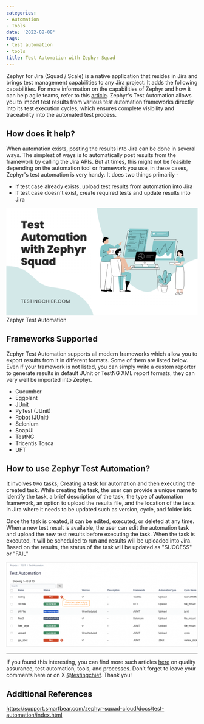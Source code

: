 ```yaml
---
categories:
- Automation
- Tools
date: '2022-08-08'
tags:
- test automation
- tools
title: Test Automation with Zephyr Squad
---
```


Zephyr for Jira (Squad / Scale) is a native application that resides in Jira
and brings test management capabilities to any Jira project. It adds the
following capabilities. For more information on the capabilities of Zephyr and
how it can help agile teams, refer to this
[article](https://skthetester.github.io/zephyr-for-test-management-in-agile/).
Zephyr's Test Automation allows you to import test results from various test
automation frameworks directly into its test execution cycles, which ensures
complete visibility and traceability into the automated test process.

## **How does it help?**

When automation exists, posting the results into Jira can be done in several
ways. The simplest of ways is to automatically post results from the framework
by calling the Jira APIs. But at times, this might not be feasible depending
on the automation tool or framework you use, in these cases, Zephyr's test
automation is very handy. It does two things primarily -

  * If test case already exists, upload test results from automation into Jira
  * If test case doesn't exist, create required tests and update results into Jira

![](/assets/img/posts/zephyr_test-automation-1024x576.png)Zephyr Test Automation

## Frameworks Supported

Zephyr Test Automation supports all modern frameworks which allow you to
export results from it in different formats. Some of them are listed below.
Even if your framework is not listed, you can simply write a custom reporter
to generate results in default JUnit or TestNG XML report formats, they can
very well be imported into Zephyr.

  * Cucumber
  * Eggplant
  * JUnit
  * PyTest (JUnit)
  * Robot (JUnit)
  * Selenium
  * SoapUI
  * TestNG
  * Tricentis Tosca
  * UFT

## How to use Zephyr Test Automation?

It involves two tasks; Creating a task for automation and then executing the
created task. While creating the task, the user can provide a unique name to
identify the task, a brief description of the task, the type of automation
framework, an option to upload the results file, and the location of the tests
in Jira where it needs to be updated such as version, cycle, and folder ids.

Once the task is created, it can be edited, executed, or deleted at any time.
When a new test result is available, the user can edit the automation task and
upload the new test results before executing the task. When the task is
executed, it will be scheduled to run and results will be uploaded into Jira.
Based on the results, the status of the task will be updated as "SUCCESS" or
"FAIL"

![](/assets/img/posts/image-1024x451.png)

* * *

If you found this interesting, you can find more such articles
[here](https://skthetester.github.io/) on quality assurance, test automation,
tools, and processes. Don’t forget to leave your comments here or on X
[@testingchief](https://x.com/testingchief). Thank you!

## Additional References

<https://support.smartbear.com/zephyr-squad-cloud/docs/test-automation/index.html>